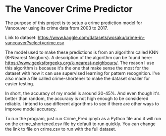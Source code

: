 # The Vancover Crime Predictor

The purpose of this project is to setup a crime prediction model for Vancouver using its crime data from 2003 to 2017.

Link to dataset: https://www.kaggle.com/datasets/wosaku/crime-in-vancouver?select=crime.csv

The model used to make these predictions is from an algorithm called KNN (K-Nearest Neigbors). A description of the algorithm can be found here: https://www.geeksforgeeks.org/k-nearest-neighbours/. The reason I use this algorithm is because it's the one that make sense the most for the dataset with how it can use supervised learning for pattern recognition.
I've also made a file called crime-shortener to make the dataset smaller for easier testing.

In short, the accuracy of my model is around 30-45%. And even though it's better than random, the accuracy is not high enough to be considered reliable. I intend to use different algorithms to see if there are other ways to improve model accuracy. 

To run the program, just run Crime_Pred.ipnyb as a Python file and it will run on the crime_shortened.csv file by default to run quickly. You can change the link to file on crime.csv to run with the full dataset. 
